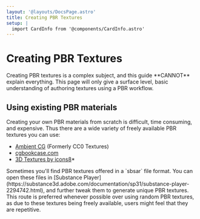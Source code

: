 ```yaml
---
layout: '@layouts/DocsPage.astro'
title: Creating PBR Textures
setup: | 
  import CardInfo from '@components/CardInfo.astro'
---
```

# Creating PBR Textures

<CardInfo title="Note">
Creating PBR textures is a complex subject, and this guide **CANNOT** explain everything. This page will only give a surface level, basic understanding of authoring textures using a PBR workflow.
</CardInfo>

## Using existing PBR materials

Creating your own PBR materials from scratch is difficult, time consuming, and expensive. Thus there are a wide variety of freely available PBR textures you can use:

- [Ambient CG](ambientcg.com/) (Formerly CC0 Textures)
- [cgbookcase.com](https://www.cgbookcase.com/)
- [3D Textures by icons8](https://icons8.com/l/3d-textures/)\*

<CardInfo title="Substance Player">
Sometimes you'll find PBR textures offered in a `sbsar` file format. You can open these files in [Substance Player](https://substance3d.adobe.com/documentation/sp31/substance-player-2294742.html), and further tweak them to generate unique PBR textures. This route is preferred whenever possible over using random PBR textures, as due to these textures being freely available, users might feel that they are repetitive.
</CardInfo>